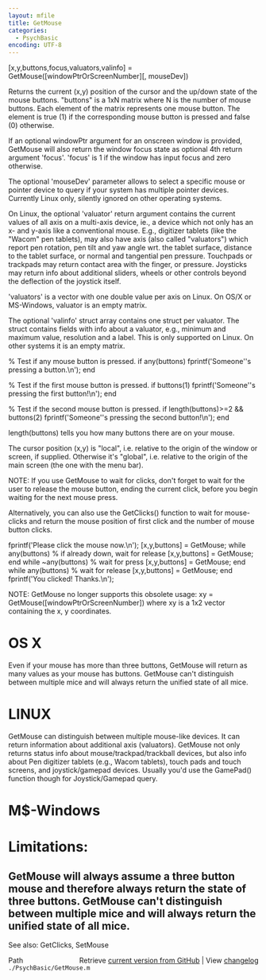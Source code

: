 ```yaml
---
layout: mfile
title: GetMouse
categories:
  - PsychBasic
encoding: UTF-8
---
```


[x,y,buttons,focus,valuators,valinfo] = GetMouse([windowPtrOrScreenNumber][, mouseDev])

Returns the current (x,y) position of the cursor and the up/down state
of the mouse buttons. "buttons" is a 1xN matrix where N is the number of
mouse buttons. Each element of the matrix represents one mouse button.
The element is true (1) if the corresponding mouse button is pressed and
false (0) otherwise.

If an optional windowPtr argument for an onscreen window is provided,
GetMouse will also return the window focus state as optional 4th
return argument 'focus'. 'focus' is 1 if the window has input focus
and zero otherwise.

The optional 'mouseDev' parameter allows to select a specific mouse or
pointer device to query if your system has multiple pointer devices.
Currently Linux only, silently ignored on other operating systems.

On Linux, the optional 'valuator' return argument contains the current
values of all axis on a multi-axis device, ie., a device which not only
has an x- and y-axis like a conventional mouse. E.g., digitizer tablets
(like the "Wacom" pen tablets), may also have axis (also called "valuators")
which report pen rotation, pen tilt and yaw angle wrt. the tablet surface,
distance to the tablet surface, or normal and tangential pen pressure.
Touchpads or trackpads may return contact area with the finger, or pressure.
Joysticks may return info about additional sliders, wheels or other controls
beyond the deflection of the joystick itself.

'valuators' is a vector with one double value per axis on Linux. On OS/X
or MS-Windows, valuator is an empty matrix.

The optional 'valinfo' struct array contains one struct per valuator.
The struct contains fields with info about a valuator, e.g., minimum
and maximum value, resolution and a label. This is only supported on Linux.
On other systems it is an empty matrix.


% Test if any mouse button is pressed.
if any(buttons)
  fprintf('Someone''s pressing a button.\\n');
end

% Test if the first mouse button is pressed.
if buttons(1)
  fprintf('Someone''s pressing the first button!\\n');
end

% Test if the second mouse button is pressed.
if length(buttons)>=2 && buttons(2)
  fprintf('Someone''s pressing the second button!\\n');
end

length(buttons) tells you how many buttons there are on your mouse.

The cursor position (x,y) is "local", i.e. relative to the origin of
the window or screen, if supplied. Otherwise it's "global", i.e. relative
to the origin of the main screen (the one with the menu bar).

NOTE: If you use GetMouse to wait for clicks, don't forget to wait
for the user to release the mouse button, ending the current click, before
you begin waiting for the next mouse press.

Alternatively, you can also use the GetClicks() function to wait for
mouse-clicks and return the mouse position of first click and the number
of mouse button clicks.

fprintf('Please click the mouse now.\\n');
[x,y,buttons] = GetMouse;
while any(buttons) % if already down, wait for release
    [x,y,buttons] = GetMouse;
end
while ~any(buttons) % wait for press
    [x,y,buttons] = GetMouse;
end
while any(buttons) % wait for release
    [x,y,buttons] = GetMouse;
end
fprintf('You clicked! Thanks.\\n');

NOTE: GetMouse no longer supports this obsolete usage:
xy = GetMouse([windowPtrOrScreenNumber])
where xy is a 1x2 vector containing the x, y coordinates.

# OS X

Even if your mouse has more than three buttons, GetMouse will return as
many values as your mouse has buttons. GetMouse can't distinguish between
multiple mice and will always return the unified state of all mice.

# LINUX

GetMouse can distinguish between multiple mouse-like devices. It can return
information about additional axis (valuators). GetMouse not only returns
status info about mouse/trackpad/trackball devices, but also info about
Pen digitizer tablets (e.g., Wacom tablets), touch pads and touch screens,
and joystick/gamepad devices. Usually you'd use the GamePad() function though
for Joystick/Gamepad query.

# M$-Windows

# Limitations:

GetMouse will always assume a three button mouse and therefore always
return the state of three buttons. GetMouse can't distinguish between
multiple mice and will always return the unified state of all mice.
----
See also: GetClicks, SetMouse



<div class="code_header" style="text-align:right;">
  <span style="float:left;">Path&nbsp;&nbsp;</span> <span class="counter">Retrieve <a href=
  "https://raw.github.com/Psychtoolbox-3/Psychtoolbox-3/beta/./PsychBasic/GetMouse.m">current version from GitHub</a> | View <a href=
  "https://github.com/Psychtoolbox-3/Psychtoolbox-3/commits/beta/./PsychBasic/GetMouse.m">changelog</a></span>
</div>
<div class="code">
  <code>./PsychBasic/GetMouse.m</code>
</div>
